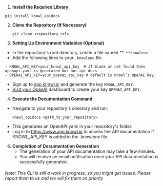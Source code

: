 1. **Install the Required Library**
```
pip install knowl_apidocs
```

2. **Clone the Repository (If Necessary)**

    ```
    git clone <repository_url>
    ```
    
3. **Setting Up Environment Variables (Optional)**
- In the repository's root directory, create a file named **`.**knowlenv`
- Add the following lines to your `.knowlenv` file
```
- KNOWL_API_KEY=your_knowl_api_key  # If blank or not found then openapi.yaml is generated but not api docs
- OPENAI_API_KEY=your_openai_api_key # default is Knowl’s OpenAI key.
```
- Sign up to [app.knowl.ai](http://app.knowl.ai/) and generate the key `KNOWL_API_KEY`.
- [Visit your OpenAI](https://platform.openai.com/api-keys) dashboard to create your key  `OPENAI_API_KEY`.

4. **Execute the Documentation Command**:
- Navigate to your repository's directory and run:    
    ```
    knowl_apidocs <path_to_your_repository>
    ```
- This generates an OpenAPI.yaml in your repository's folder.
- Log in to https://www.app.knowl.io to access the API documentation if KNOWL_API_KEY is added in the .knowlenv file

6. **Completion of Documentation Generation**
    - The generation of your API documentation may take a few minutes.
    - You will receive an email notification once your API documentation is successfully generated.


###### Note: This CLI is still a work in progress, so you might get issues. Please report them to us and we will fix them on priority

